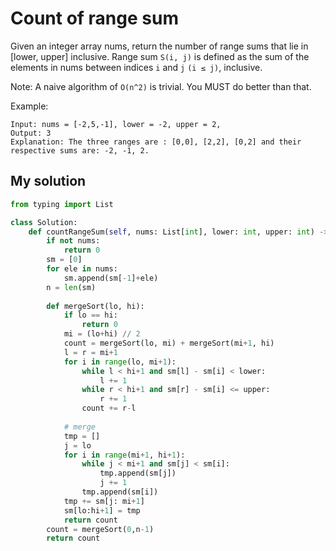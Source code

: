 # Count of range sum

Given an integer array nums, return the number of range sums that lie in [lower, upper] inclusive.
Range sum `S(i, j)` is defined as the sum of the elements in nums between indices `i` and `j` `(i ≤ j)`, inclusive.

Note:
A naive algorithm of `O(n^2)` is trivial. You MUST do better than that.

Example:

```
Input: nums = [-2,5,-1], lower = -2, upper = 2,
Output: 3 
Explanation: The three ranges are : [0,0], [2,2], [0,2] and their respective sums are: -2, -1, 2.
```

## My solution

```python
from typing import List

class Solution:
    def countRangeSum(self, nums: List[int], lower: int, upper: int) -> int:
        if not nums:
            return 0
        sm = [0]
        for ele in nums:
            sm.append(sm[-1]+ele)
        n = len(sm)
        
        def mergeSort(lo, hi):
            if lo == hi:
                return 0
            mi = (lo+hi) // 2
            count = mergeSort(lo, mi) + mergeSort(mi+1, hi)
            l = r = mi+1
            for i in range(lo, mi+1):
                while l < hi+1 and sm[l] - sm[i] < lower:
                    l += 1
                while r < hi+1 and sm[r] - sm[i] <= upper:
                    r += 1
                count += r-l
                
            # merge
            tmp = []
            j = lo
            for i in range(mi+1, hi+1):
                while j < mi+1 and sm[j] < sm[i]:
                    tmp.append(sm[j])
                    j += 1
                tmp.append(sm[i])
            tmp += sm[j: mi+1]            
            sm[lo:hi+1] = tmp
            return count
        count = mergeSort(0,n-1)
        return count
```
